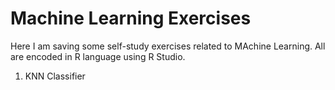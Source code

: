 # Machine Learning Exercises

Here I am saving some self-study exercises related to MAchine Learning.
All are encoded in R language using R Studio.

1. KNN Classifier
